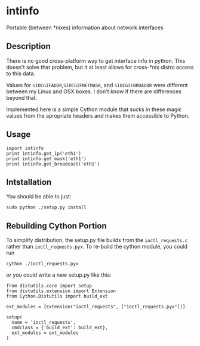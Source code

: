 intinfo
=======

Portable (between *nixes) information about network interfaces

## Description ##

There is no good cross-platform way to get interface info in python. This doesn't solve that problem, but it at least allows for cross-*nix distro access to this data. 

Values for `SIOCGIFADDR`,`SIOCGIFNETMASK`, and `SIOCGIFBRDADDR` were different between my Linux and OSX boxes. I don't know if there are differences beyond that.

Implemented here is a simple Cython module that sucks in these magic values from the apropriate headers and makes them accessible to Python.

## Usage ##

    import intinfo
    print intinfo.get_ip('eth1')
    print intinfo.get_mask('eth1')
    print intinfo.get_broadcast('eth1')

## Intstallation ##

You should be able to just:

    sudo python ./setup.py install


## Rebuilding Cython Portion ##
To simplify distribution, the setup.py file builds from the `ioctl_requests.c`
rather than `ioctl_requests.pyx`. To re-build the cython module, you could run

    cython ./ioctl_requests.pyx

or you could write a new setup.py like this:

	from distutils.core import setup
	from distutils.extension import Extension
	from Cython.Distutils import build_ext

	ext_modules = [Extension("ioctl_requests", ["ioctl_requests.pyx"])]

	setup(
	  name = 'ioctl_requests',
	  cmdclass = {'build_ext': build_ext},
	  ext_modules = ext_modules
	)